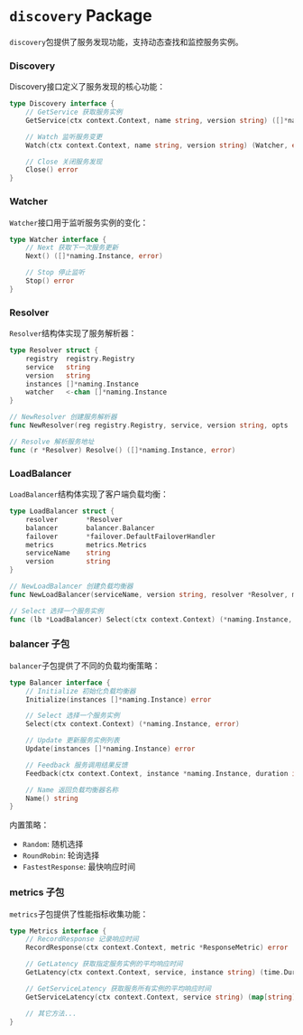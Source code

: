 # `discovery` Package

`discovery`包提供了服务发现功能，支持动态查找和监控服务实例。

### Discovery

Discovery接口定义了服务发现的核心功能：

```go
type Discovery interface {
    // GetService 获取服务实例
    GetService(ctx context.Context, name string, version string) ([]*naming.Instance, error)

    // Watch 监听服务变更
    Watch(ctx context.Context, name string, version string) (Watcher, error)

    // Close 关闭服务发现
    Close() error
}
```

### Watcher

`Watcher`接口用于监听服务实例的变化：

```go
type Watcher interface {
    // Next 获取下一次服务更新
    Next() ([]*naming.Instance, error)

    // Stop 停止监听
    Stop() error
}
```

### Resolver

`Resolver`结构体实现了服务解析器：

```go
type Resolver struct {
    registry  registry.Registry
    service   string
    version   string
    instances []*naming.Instance
    watcher   <-chan []*naming.Instance
}

// NewResolver 创建服务解析器
func NewResolver(reg registry.Registry, service, version string, opts ...ResolverOption) (*Resolver, error)

// Resolve 解析服务地址
func (r *Resolver) Resolve() ([]*naming.Instance, error)
```

### LoadBalancer

`LoadBalancer`结构体实现了客户端负载均衡：

```go
type LoadBalancer struct {
    resolver       *Resolver
    balancer       balancer.Balancer
    failover       *failover.DefaultFailoverHandler
    metrics        metrics.Metrics
    serviceName    string
    version        string
}

// NewLoadBalancer 创建负载均衡器
func NewLoadBalancer(serviceName, version string, resolver *Resolver, metrics metrics.Metrics, balancerType balancer.BalancerType, options ...LoadBalancerOption) (*LoadBalancer, error)

// Select 选择一个服务实例
func (lb *LoadBalancer) Select(ctx context.Context) (*naming.Instance, error)
```

### balancer 子包

`balancer`子包提供了不同的负载均衡策略：

```go
type Balancer interface {
    // Initialize 初始化负载均衡器
    Initialize(instances []*naming.Instance) error

    // Select 选择一个服务实例
    Select(ctx context.Context) (*naming.Instance, error)

    // Update 更新服务实例列表
    Update(instances []*naming.Instance) error

    // Feedback 服务调用结果反馈
    Feedback(ctx context.Context, instance *naming.Instance, duration int64, err error)

    // Name 返回负载均衡器名称
    Name() string
}
```

内置策略：
- `Random`: 随机选择
- `RoundRobin`: 轮询选择
- `FastestResponse`: 最快响应时间

### metrics 子包

`metrics`子包提供了性能指标收集功能：

```go
type Metrics interface {
    // RecordResponse 记录响应时间
    RecordResponse(ctx context.Context, metric *ResponseMetric) error

    // GetLatency 获取指定服务实例的平均响应时间
    GetLatency(ctx context.Context, service, instance string) (time.Duration, error)

    // GetServiceLatency 获取服务所有实例的平均响应时间
    GetServiceLatency(ctx context.Context, service string) (map[string]time.Duration, error)

    // 其它方法...
}
```